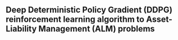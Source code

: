 ##  Deep Deterministic Policy Gradient (DDPG) reinforcement learning algorithm to Asset-Liability Management (ALM) problems
